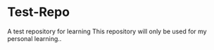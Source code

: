 # Test-Repo
A test repository for learning
This repository will only be used for my personal learning..
